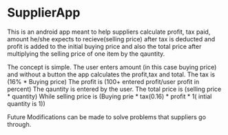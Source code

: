 # SupplierApp
This is an android app meant to help suppliers calculate 
profit, tax paid, amount he/she expects to recieve(selling price) 
after tax is deducted and profit is added to the initial buying price and also the total price after multiplying
the selling price of one item by the qauntity.

The concept is simple. 
The user enters amount (in this case buying price) and without a button the app calculates the profit,tax and total.
The tax is (16% * Buying price)
The profit is (100+ entered profit/user profit in percent)
The qauntity is entered by the user.
The total price is (selling price * quantity)
While selling price is (Buying prie * tax(0.16) * profit * 1( intial quantity is 1))

Future Modifications can be made to solve problems that suppliers go through.


